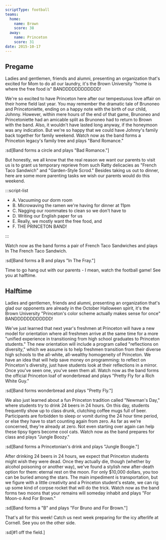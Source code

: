 ```yaml
---
scriptType: football
teams:
  home:
    name: Brown
    score: 38
  away:
    name: Princeton
    score: 31
date: 2015-10-17
---
```


## Pregame

Ladies and gentlemen, friends and alumni, presenting an organization that's excited for Mom to do all our laundry, it's the Brown University "home is where the free food is" BANDDDDDDDDDDDD!

We're so excited to have Princeton here after our tempestuous love affair on their home field last year. You may remember the dramatic tale of Brunoneo and Princetoniette, ending on a happy note with the birth of our child, Johnny. However, within mere hours of the end of that game, Brunoneo and Princetoniette had an amicable split as Brunoneo had to return to Brown with the band. Also, it wouldn't have lasted long anyway, if the honeymoon was any indication. But we're so happy that we could have Johnny's family back together for family weekend. Watch now as the band forms a Princeton legacy's family tree and plays "Band Romance."

:sd[Band forms a circle and plays "Bad Romance."]

But honestly, we all know that the real reason we want our parents to visit us is to grant us temporary reprieve from such Ratty delicacies as "French Taco Sandwich" and "Garden-Style Scrod." Besides taking us out to dinner, here are some more parenting tasks we wish our parents would do this weekend.

:::script-list

- A. Vacuuming our dorm room
- B. Microwaving the ramen we're having for dinner at 11pm
- C. Nagging our roommates to clean so we don't have to
- D. Writing our English paper for us
- E. Really, we mostly want the free food, and
- F. THE PRINCETON BAND!

:::

Watch now as the band forms a pair of French Taco Sandwiches and plays In The French Taco Sandwich.

:sd[Band forms a B and plays "In The Fray."]

Time to go hang out with our parents - I mean, watch the football game! See you at halftime.

## Halftime

Ladies and gentlemen, friends and alumni, presenting an organization that's glad our opponents are already in the October Halloween spirit, it's the Brown University "Princeton's color scheme actually makes sense for once" BANDDDDDDDDDDDD!

We've just learned that next year's freshmen at Princeton will have a new model for orientation where all freshmen arrive at the same time for a more "unified experience in transitioning from high school graduates to Princeton students." The new orientation will include a program called "reflections on diversity," which we assume is to help freshmen transition from their diverse high schools to the all-white, all-wealthy homogeneity of Princeton. We have an idea that will help save money on programming: to reflect on Princeton's diversity, just have students look at their reflections in a mirror. Once you've seen one, you've seen them all. Watch now as the band forms the official Princeton loaf of wonderbread and plays "Pretty Fly for a Rich White Guy."

:sd[Band forms wonderbread and plays "Pretty Fly."]

We also just learned about a fun Princeton tradition called "Newman's Day," where students try to drink 24 beers in 24 hours. On this day, students frequently show up to class drunk, clutching coffee mugs full of beer. Participants are forbidden to sleep or vomit during the 24 hour time period, or else they have to start counting again from zero. As far as we're concerned, they're already at zero. Not even starting over again can help these tipsy tigers become cool cats. Watch now as the band prepares for class and plays "Jungle Boozy."

:sd[Band forms a Princetonian's drink and plays "Jungle Boogie."]

After drinking 24 beers in 24 hours, we expect that Princeton students might wish they were dead. Once they actually die, though (whether by alcohol poisoning or another way), we've found a stylish new after-death option for them: eternal rest on the moon. For only $10,000 dollars, you too can be buried among the stars. The main impediment is transportation, but we figure with a little creativity and a Princeton student's estate, we can rig up some kind of corpse rocket that will do the trick. Watch now as the band forms two moons that your remains will someday inhabit and plays "For Moon-o And For Brown."

:sd[Band forms a "B" and plays "For Bruno and For Brown."]

That's all for this week! Catch us next week preparing for the icy afterlife at Cornell. See you on the other side.

:sd[#1 off the field.]

